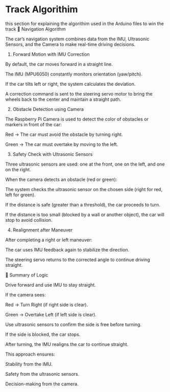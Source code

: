 # Track Algorithim
this section for explaining the algorithim used in the Arduino files to win the track
🚗 Navigation Algorithm

The car’s navigation system combines data from the IMU, Ultrasonic Sensors, and the Camera to make real-time driving decisions.

1. Forward Motion with IMU Correction

By default, the car moves forward in a straight line.

The IMU (MPU6050) constantly monitors orientation (yaw/pitch).

If the car tilts left or right, the system calculates the deviation.

A correction command is sent to the steering servo motor to bring the wheels back to the center and maintain a straight path.

2. Obstacle Detection using Camera

The Raspberry Pi Camera is used to detect the color of obstacles or markers in front of the car:

Red → The car must avoid the obstacle by turning right.

Green → The car must overtake by moving to the left.

3. Safety Check with Ultrasonic Sensors

Three ultrasonic sensors are used: one at the front, one on the left, and one on the right.

When the camera detects an obstacle (red or green):

The system checks the ultrasonic sensor on the chosen side (right for red, left for green).

If the distance is safe (greater than a threshold), the car proceeds to turn.

If the distance is too small (blocked by a wall or another object), the car will stop to avoid collision.

4. Realignment after Maneuver

After completing a right or left maneuver:

The car uses IMU feedback again to stabilize the direction.

The steering servo returns to the corrected angle to continue driving straight.

🔑 Summary of Logic

Drive forward and use IMU to stay straight.

If the camera sees:

Red → Turn Right (if right side is clear).

Green → Overtake Left (if left side is clear).

Use ultrasonic sensors to confirm the side is free before turning.

If the side is blocked, the car stops.

After turning, the IMU realigns the car to continue straight.

This approach ensures:

Stability from the IMU.

Safety from the ultrasonic sensors.

Decision-making from the camera.
